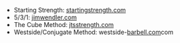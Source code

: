 * Starting Strength: [startingstrength.com](https://startingstrength.com)
* 5/3/1: [jimwendler.com](https://jimwendler.com)
* The Cube Method: [jtsstrength.com](https://jtsstrength.com)
* Westside/Conjugate Method: westside-[barbell.com](https://barbell.)com